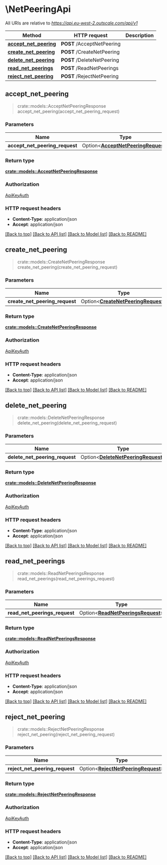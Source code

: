 # \NetPeeringApi

All URIs are relative to *https://api.eu-west-2.outscale.com/api/v1*

Method | HTTP request | Description
------------- | ------------- | -------------
[**accept_net_peering**](NetPeeringApi.md#accept_net_peering) | **POST** /AcceptNetPeering | 
[**create_net_peering**](NetPeeringApi.md#create_net_peering) | **POST** /CreateNetPeering | 
[**delete_net_peering**](NetPeeringApi.md#delete_net_peering) | **POST** /DeleteNetPeering | 
[**read_net_peerings**](NetPeeringApi.md#read_net_peerings) | **POST** /ReadNetPeerings | 
[**reject_net_peering**](NetPeeringApi.md#reject_net_peering) | **POST** /RejectNetPeering | 



## accept_net_peering

> crate::models::AcceptNetPeeringResponse accept_net_peering(accept_net_peering_request)


### Parameters


Name | Type | Description  | Required | Notes
------------- | ------------- | ------------- | ------------- | -------------
**accept_net_peering_request** | Option<[**AcceptNetPeeringRequest**](AcceptNetPeeringRequest.md)> |  |  |

### Return type

[**crate::models::AcceptNetPeeringResponse**](AcceptNetPeeringResponse.md)

### Authorization

[ApiKeyAuth](../README.md#ApiKeyAuth)

### HTTP request headers

- **Content-Type**: application/json
- **Accept**: application/json

[[Back to top]](#) [[Back to API list]](../README.md#documentation-for-api-endpoints) [[Back to Model list]](../README.md#documentation-for-models) [[Back to README]](../README.md)


## create_net_peering

> crate::models::CreateNetPeeringResponse create_net_peering(create_net_peering_request)


### Parameters


Name | Type | Description  | Required | Notes
------------- | ------------- | ------------- | ------------- | -------------
**create_net_peering_request** | Option<[**CreateNetPeeringRequest**](CreateNetPeeringRequest.md)> |  |  |

### Return type

[**crate::models::CreateNetPeeringResponse**](CreateNetPeeringResponse.md)

### Authorization

[ApiKeyAuth](../README.md#ApiKeyAuth)

### HTTP request headers

- **Content-Type**: application/json
- **Accept**: application/json

[[Back to top]](#) [[Back to API list]](../README.md#documentation-for-api-endpoints) [[Back to Model list]](../README.md#documentation-for-models) [[Back to README]](../README.md)


## delete_net_peering

> crate::models::DeleteNetPeeringResponse delete_net_peering(delete_net_peering_request)


### Parameters


Name | Type | Description  | Required | Notes
------------- | ------------- | ------------- | ------------- | -------------
**delete_net_peering_request** | Option<[**DeleteNetPeeringRequest**](DeleteNetPeeringRequest.md)> |  |  |

### Return type

[**crate::models::DeleteNetPeeringResponse**](DeleteNetPeeringResponse.md)

### Authorization

[ApiKeyAuth](../README.md#ApiKeyAuth)

### HTTP request headers

- **Content-Type**: application/json
- **Accept**: application/json

[[Back to top]](#) [[Back to API list]](../README.md#documentation-for-api-endpoints) [[Back to Model list]](../README.md#documentation-for-models) [[Back to README]](../README.md)


## read_net_peerings

> crate::models::ReadNetPeeringsResponse read_net_peerings(read_net_peerings_request)


### Parameters


Name | Type | Description  | Required | Notes
------------- | ------------- | ------------- | ------------- | -------------
**read_net_peerings_request** | Option<[**ReadNetPeeringsRequest**](ReadNetPeeringsRequest.md)> |  |  |

### Return type

[**crate::models::ReadNetPeeringsResponse**](ReadNetPeeringsResponse.md)

### Authorization

[ApiKeyAuth](../README.md#ApiKeyAuth)

### HTTP request headers

- **Content-Type**: application/json
- **Accept**: application/json

[[Back to top]](#) [[Back to API list]](../README.md#documentation-for-api-endpoints) [[Back to Model list]](../README.md#documentation-for-models) [[Back to README]](../README.md)


## reject_net_peering

> crate::models::RejectNetPeeringResponse reject_net_peering(reject_net_peering_request)


### Parameters


Name | Type | Description  | Required | Notes
------------- | ------------- | ------------- | ------------- | -------------
**reject_net_peering_request** | Option<[**RejectNetPeeringRequest**](RejectNetPeeringRequest.md)> |  |  |

### Return type

[**crate::models::RejectNetPeeringResponse**](RejectNetPeeringResponse.md)

### Authorization

[ApiKeyAuth](../README.md#ApiKeyAuth)

### HTTP request headers

- **Content-Type**: application/json
- **Accept**: application/json

[[Back to top]](#) [[Back to API list]](../README.md#documentation-for-api-endpoints) [[Back to Model list]](../README.md#documentation-for-models) [[Back to README]](../README.md)

